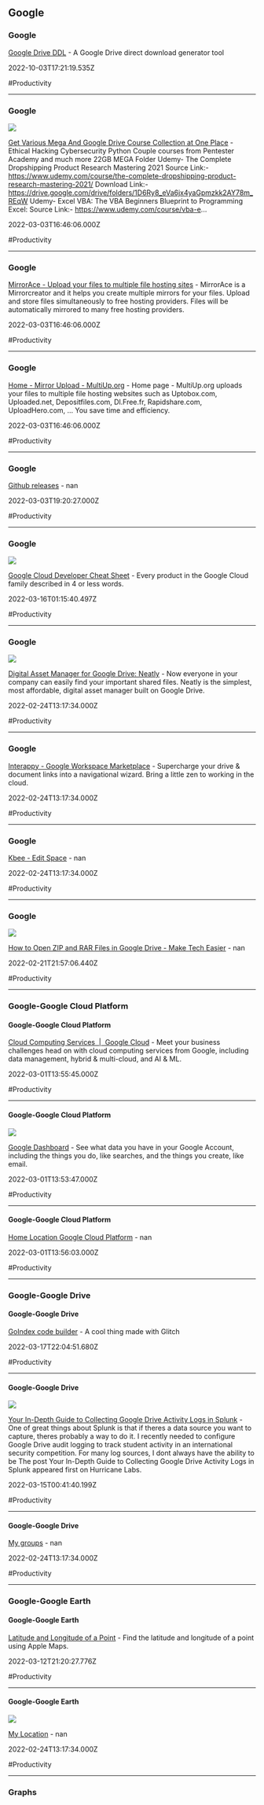 ## Google

### Google

[Google Drive DDL](https://gdl.viperadnan.ga) - A Google Drive direct download generator tool

2022-10-03T17:21:19.535Z

#Productivity

---

### Google

![](https://duforum.in/uploads/default/original/2X/1/14128784e8212c715f589d31220bdfc5ee9ab476.jpeg)

[Get Various Mega And Google Drive Course Collection at One Place](https://duforum.in/t/get-various-mega-and-google-drive-course-collection-at-one-place/21624) - Ethical Hacking Cybersecurity Python Couple courses from Pentester Academy and much more     22GB MEGA Folder    Udemy- The Complete Dropshipping Product Research Mastering  2021  Source Link:- https://www.udemy.com/course/the-complete-dropshipping-product-research-mastering-2021/   Download Link:-  https://drive.google.com/drive/folders/1D6Ry8_eVa6jx4yaGpmzkk2AY78m_REqW   Udemy- Excel VBA: The VBA Beginners Blueprint to Programming Excel:  Source Link:- https://www.udemy.com/course/vba-e...

2022-03-03T16:46:06.000Z

#Productivity

---

### Google

[MirrorAce - Upload your files to multiple file hosting sites](https://mirrorace.com) - MirrorAce is a Mirrorcreator and it helps you create multiple mirrors for your files. Upload and store files simultaneously to free hosting providers. Files will be automatically mirrored to many free hosting providers.

2022-03-03T16:46:06.000Z

#Productivity

---

### Google

[Home - Mirror Upload - MultiUp.org](https://multiup.eu) - Home page - MultiUp.org uploads your files to multiple file hosting websites such as Uptobox.com, Uploaded.net, Depositfiles.com, Dl.Free.fr, Rapidshare.com, UploadHero.com, ... You save time and efficiency.

2022-03-03T16:46:06.000Z

#Productivity

---

### Google

[Github releases](http://www.somsubhra.com/github-release-stats) - nan

2022-03-03T19:20:27.000Z

#Productivity

---

### Google

![](https://googlecloudcheatsheet.withgoogle.com/gcs-fb.png)

[Google Cloud Developer Cheat Sheet](https://googlecloudcheatsheet.withgoogle.com) - Every product in the Google Cloud family described in 4 or less words.

2022-03-16T01:15:40.497Z

#Productivity

---

### Google

![](https://uploads-ssl.webflow.com/5fa50271648a5aa841309ede/5fa62ec0fc6e359bc0b68095_neatly-with-waves.png)

[Digital Asset Manager for Google Drive: Neatly](https://www.useneatly.com/?ref=producthunt) - Now everyone in your company can easily find your important shared files. Neatly is the simplest, most affordable, digital asset manager built on Google Drive.

2022-02-24T13:17:34.000Z

#Productivity

---

### Google

[Interappy - Google Workspace Marketplace](https://workspace.google.com/marketplace/app/interappy/1054213917544) - Supercharge your drive & document links into a navigational wizard. Bring a little zen to working in the cloud.

2022-02-24T13:17:34.000Z

#Productivity

---

### Google

[Kbee - Edit Space](https://dashboard.kbee.app/QXrR7frsKnYjjwRXYDdr/spaces/PUdvdTb9JfhoJ6tyZkiq?p=) - nan

2022-02-24T13:17:34.000Z

#Productivity

---

### Google

![](https://www.maketecheasier.com/assets/uploads/2021/10/Featured-Image-Open-ZIP-RAR-Google-Drive.jpg)

[How to Open ZIP and RAR Files in Google Drive - Make Tech Easier](https://www.google.com/amp/s/www.maketecheasier.com/open-zip-rar-files-google-drive/%3Famp) - nan

2022-02-21T21:57:06.440Z

#Productivity

---

### Google-Google Cloud Platform

#### Google-Google Cloud Platform

[Cloud Computing Services &nbsp;|&nbsp; Google Cloud](https://cloud.google.com) - Meet your business challenges head on with cloud computing services from Google, including data management, hybrid & multi-cloud, and AI & ML.

2022-03-01T13:55:45.000Z

#Productivity

---

#### Google-Google Cloud Platform

![](https://www.gstatic.com/identity/boq/accountsettingsmobile/dashboard_scene_v2_316x112-6ff0e72ef4daeeae091c2ff210e7b474.png)

[Google Dashboard](https://myaccount.google.com/dashboard) - See what data you have in your Google Account, including the things you do, like searches, and the things you create, like email.

2022-03-01T13:53:47.000Z

#Productivity

---

#### Google-Google Cloud Platform

[Home Location Google Cloud Platform](https://console.cloud.google.com/home/dashboard?project=location-336402) - nan

2022-03-01T13:56:03.000Z

#Productivity

---

### Google-Google Drive

#### Google-Google Drive

[GoIndex code builder](https://goindex.glitch.me) - A cool thing made with Glitch

2022-03-17T22:04:51.680Z

#Productivity

---

#### Google-Google Drive

![](https://i0.wp.com/hurricanelabs.com/wp-content/uploads/google-drive-splunk-image1.png?w=1200&ssl=1)

[Your In-Depth Guide to Collecting Google Drive Activity Logs in Splunk](https://securityboulevard.com/2020/10/your-in-depth-guide-to-collecting-google-drive-activity-logs-in-splunk) - One of great things about Splunk is that if theres a data source you want to capture, theres probably a way to do it. I recently needed to configure Google Drive audit logging to track student activity in an international security competition. For many log sources, I dont always have the ability to be The post Your In-Depth Guide to Collecting Google Drive Activity Logs in Splunk appeared first on Hurricane Labs.

2022-03-15T00:41:40.199Z

#Productivity

---

#### Google-Google Drive

[My groups](https://groups.google.com/u/1/my-groups) - nan

2022-02-24T13:17:34.000Z

#Productivity

---

### Google-Google Earth

#### Google-Google Earth

[Latitude and Longitude of a Point](https://itouchmap.com/?r=latlong) - Find the latitude and longitude of a point using Apple Maps.

2022-03-12T21:20:27.776Z

#Productivity

---

#### Google-Google Earth

![](https://www.gstatic.com/earth/social/05_project_facebook-001.jpg)

[My Location](https://earth.google.com/earth/d/1UElkquoKONAzXd1xNcbh_KS_YuyzxgkQ) - nan

2022-02-24T13:17:34.000Z

#Productivity

---

### Graphs
